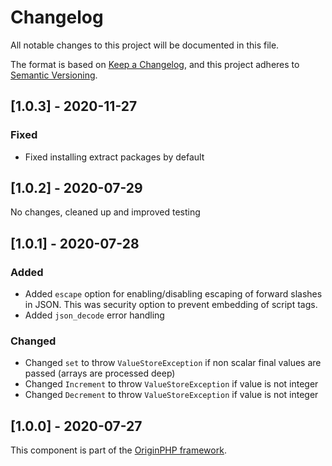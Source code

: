 # Changelog

All notable changes to this project will be documented in this file.

The format is based on [Keep a Changelog](https://keepachangelog.com/en/1.0.0/),
and this project adheres to [Semantic Versioning](https://semver.org/spec/v2.0.0.html).


## [1.0.3] - 2020-11-27

### Fixed

- Fixed installing extract packages by default

## [1.0.2] - 2020-07-29

No changes, cleaned up and improved testing

## [1.0.1] - 2020-07-28

### Added

- Added `escape` option for enabling/disabling escaping of forward slashes in JSON. This was security option to prevent embedding of script tags.
- Added `json_decode` error handling

### Changed

- Changed `set` to throw `ValueStoreException` if non scalar final values are passed (arrays are processed deep)
- Changed `Increment` to throw `ValueStoreException` if value is not integer
- Changed `Decrement` to throw `ValueStoreException` if value is not integer

## [1.0.0] - 2020-07-27

This component is part of the [OriginPHP framework](https://www.originphp.com/).